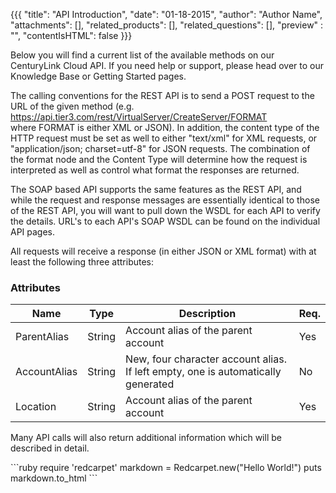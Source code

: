 {{{
  "title": "API Introduction",
  "date": "01-18-2015",
  "author": "Author Name",
  "attachments": [],
  "related_products": [],
  "related_questions": [],
  "preview" : "",
  "contentIsHTML": false
}}}

Below you will find a current list of the available methods on our CenturyLink Cloud API. If you need help or support, please head over to our Knowledge Base or Getting Started pages.

The calling conventions for the REST API is to send a POST request to the URL of the given method (e.g.  https://api.tier3.com/rest/VirtualServer/CreateServer/FORMAT   where FORMAT is either XML or JSON). In addition, the content type of the HTTP request must be set as well to either "text/xml" for XML requests, or "application/json; charset=utf-8" for JSON requests. The combination of the format node and the Content Type will determine how the request is interpreted as well as control what format the responses are returned.

The SOAP based API supports the same features as the REST API, and while the request and response messages are essentially identical to those of the REST API, you will want to pull down the WSDL for each API to verify the details. URL's to each API's SOAP WSDL can be found on the individual API pages.

All requests will receive a response (in either JSON or XML format) with at least the following three attributes:


### Attributes

| Name         | Type   | Description                                                                      | Req. |
|--------------|--------|----------------------------------------------------------------------------------|------|
| ParentAlias  | String | Account alias of the parent account                                              | Yes  |
| AccountAlias | String | New, four character account alias. If left empty, one is automatically generated | No   |
| Location     | String | Account alias of the parent account                                              | Yes  |


Many API calls will also return additional information which will be described in detail.

<div>
```ruby
require 'redcarpet'
markdown = Redcarpet.new("Hello World!")
puts markdown.to_html
```
</div>



